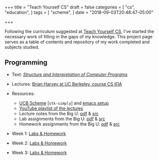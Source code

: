 +++
title = "Teach Yourself CS"
draft = false
categories = [
  "cs",
  "education",
]
tags = [
  "scheme",
]
date = "2018-09-03T20:48:47-05:00"

+++

Following the curriculum suggested at [Teach Yourself CS](https://teachyourselfcs.com/), I've started
the necessary work of filling in the gaps of my knowledge. This project page serves as a table of
contents and repository of my work completed and subjects studied.

## Programming

- Text: _[Structure and Interpretation of Computer Programs](https://mitpress.mit.edu/sites/default/files/sicp/full-text/book/book.html)_
- Lectures: [Brian Harvey at UC Berkeley, course CS 61A](https://archive.org/details/ucberkeley-webcast-PL3E89002AA9B9879E?sort=titleSorter)
- Resources:
  - [UCB Scheme](https://inst.eecs.berkeley.edu/~scheme/) [`stk-simply`] and [emacs setup](https://www-users.cs.umn.edu/~gini/1901-07s/emacs_scheme/)
  - [YouTube playlist of the lectures](https://www.youtube.com/playlist?list=PLhMnuBfGeCDNgVzLPxF9o5UNKG1b-LFY9)
  - Lecture notes from the Big U: [pdf](docs/sicp/lecture-notes.pdf) &amp; [src](https://inst.eecs.berkeley.edu/~cs61a/reader/notes.pdf)
  - Lab assignments from the Big U: [pdf](docs/sicp/labs.pdf) &amp; [src](https://inst.eecs.berkeley.edu/~cs61a/reader/nodate-labs.pdf)
  - Homework assignments from the Big U: [pdf](docs/sicp/homework.pdf) &amp; [src](https://inst.eecs.berkeley.edu/~cs61a/reader/nodate-hw.pdf)

- Week 1: [Labs & Homework](https://github.com/chrisbodhi/teach-yourself-cs/tree/master/programming/wk1)
- Week 2: [Labs & Homework](https://github.com/chrisbodhi/teach-yourself-cs/tree/master/programming/wk2)
- Week 3: [Labs & Homework](https://github.com/chrisbodhi/teach-yourself-cs/tree/master/programming/wk3)
